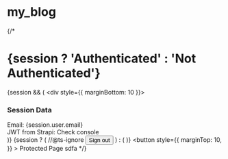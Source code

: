 # my_blog
{/* <h1>{session ? 'Authenticated' : 'Not Authenticated'}</h1>
      {session && (
        <div style={{ marginBottom: 10 }}>
          <h3>Session Data</h3>
          <div>Email: {session.user.email}</div>
          <div>JWT from Strapi: Check console</div>
        </div>
      )}
      {session ? (
        //@ts-ignore
        <button onClick={signOut}>Sign out</button>
      ) : (
        <Login/>
      )}
      <Link href="/protected">
        <button
          style={{
            marginTop: 10,
          }}
        >
          Protected Page
  sdfa      </button>
      </Link> */}